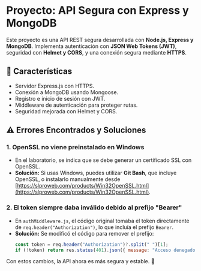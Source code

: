 # Proyecto: API Segura con Express y MongoDB

Este proyecto es una API REST segura desarrollada con **Node.js, Express y MongoDB**. Implementa autenticación con **JSON Web Tokens (JWT)**, seguridad con **Helmet y CORS**, y una conexión segura mediante **HTTPS**.

## 🚀 Características

- Servidor Express.js con HTTPS.
- Conexión a MongoDB usando Mongoose.
- Registro e inicio de sesión con JWT.
- Middleware de autenticación para proteger rutas.
- Seguridad mejorada con Helmet y CORS.

## ⚠️ Errores Encontrados y Soluciones

### 1. OpenSSL no viene preinstalado en Windows

- En el laboratorio, se indica que se debe generar un certificado SSL con OpenSSL.
- **Solución:** Si usas Windows, puedes utilizar **Git Bash**, que incluye OpenSSL, o instalarlo manualmente desde [https://slproweb.com/products/Win32OpenSSL.html](https://slproweb.com/products/Win32OpenSSL.html).

### 2. El token siempre daba inválido debido al prefijo "Bearer"

- En `authMiddleware.js`, el código original tomaba el token directamente de `req.header("Authorization")`, lo que incluía el prefijo `Bearer`.
- **Solución:** Se modificó el código para remover el prefijo:
  ```js
  const token = req.header("Authorization")?.split(" ")[1];
  if (!token) return res.status(401).json({ message: "Acceso denegado" });
  ```

Con estos cambios, la API ahora es más segura y estable. 🚀
